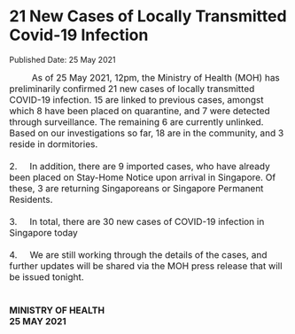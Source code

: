 <html>
    <meta http-equiv="Content-Type" content="text/html; charset=utf-8"/>
    <meta charset="utf-8"/>
    <title>21 New Cases of Locally Transmitted Covid-19 Infection</title>
    <body><h1>21 New Cases of Locally Transmitted Covid-19 Infection</h1>
    <p>Published Date: 25 May 2021</p> <span style="font-size: 16px;">&nbsp; &nbsp; &nbsp; &nbsp; &nbsp;As of 25 May 2021, 12pm, the Ministry of Health (MOH) has preliminarily confirmed 21 new cases of locally transmitted COVID-19 infection. 15 are linked to previous cases, amongst which 8 have been placed on quarantine, and 7 were detected through surveillance. The remaining 6 are currently unlinked. Based on our investigations so far, 18 are in the community, and 3 reside in dormitories.<br><br>2.&nbsp; &nbsp; &nbsp;In addition, there are 9 imported cases, who have already been placed on Stay-Home Notice upon arrival in Singapore. Of these, 3 are returning Singaporeans or Singapore Permanent Residents.<br><br>3.&nbsp; &nbsp; &nbsp;In total, there are 30 new cases of COVID-19 infection in Singapore today<br><br>4.&nbsp; &nbsp; &nbsp;We are still working through the details of the cases, and further updates will be shared via the MOH press release that will be issued tonight.<br><br><br><strong>MINISTRY OF HEALTH<br>25 MAY 2021<br></strong></span><div><span style="font-size: 16px;"><br></span></div></body>
</html>
